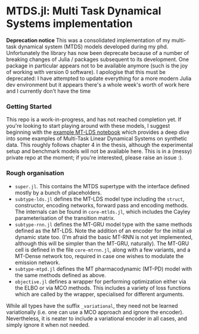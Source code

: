 # MTDS.jl: Multi Task Dynamical Systems implementation

**Deprecation notice**
This was a consolidated implementation of my multi-task dynamical system (MTDS) models developed during my phd. Unfortunately the library has now been deprecate because of a number of breaking changes of Julia / packages subsequent to its development. One package in particular appears not to be available anymore (such is the joy of working with version 0 software). I apologise that this must be deprecated: I have attempted to update everything for a more modern Julia dev environment but it appears there's a whole week's worth of work here and I currently don't have the time

### Getting Started
This repo is a work-in-progress, and has not reached completion yet. If you're looking to start playing around with these models, I suggest beginning with the [example MT-LDS notebook](./notebooks/mtlds-example.ipynb) which provides a deep dive into some examples of Multi-Task Linear Dynamical Systems on synthetic data. This roughly follows chapter 4 in the thesis, although the experimental setup and benchmark models will not be available here. This is in a (messy) private repo at the moment; if you're interested, please raise an issue :).


### Rough organisation

* `super.jl`. This contains the MTDS supertype with the interface defined mostly by a bunch of placeholders.
* `subtype-lds.jl` defines the MT-LDS model type including the  `struct`, constructor, encoding networks, forward pass and encoding methods. The internals can be found in `core-mtlds.jl`, which includes the Cayley parameterisation of the transition matrix.
* `subtype-rnn.jl` defines the MT-GRU model type with the same methods defined as the MT-LDS. Note the addition of an encoder for the initial `x0` dynamic state too. (I'm afraid the basic MT-RNN is not yet implemented, although this will be simpler than the MT-GRU, naturally). The MT-GRU cell is defined in the file `core-mtrnn.jl`, along with a few variants, and a MT-Dense network too, required in case one wishes to modulate the emission network.
* `subtype-mtpd.jl` defines the MT pharmacodynamic (MT-PD) model with the same methods defined as above. 
* `objective.jl` defines a wrapper for performing optimization either via the ELBO or via MCO methods. This includes a variety of loss functions which are called by the wrapper, specialised for different arguments.

While all types have the suffix `_variational`, they need not be learned variationally (i.e. one can use a MCO approach and ignore the encoder). Nevertheless, it is neater to include a variational encoder in all cases, and simply ignore it when not needed.
